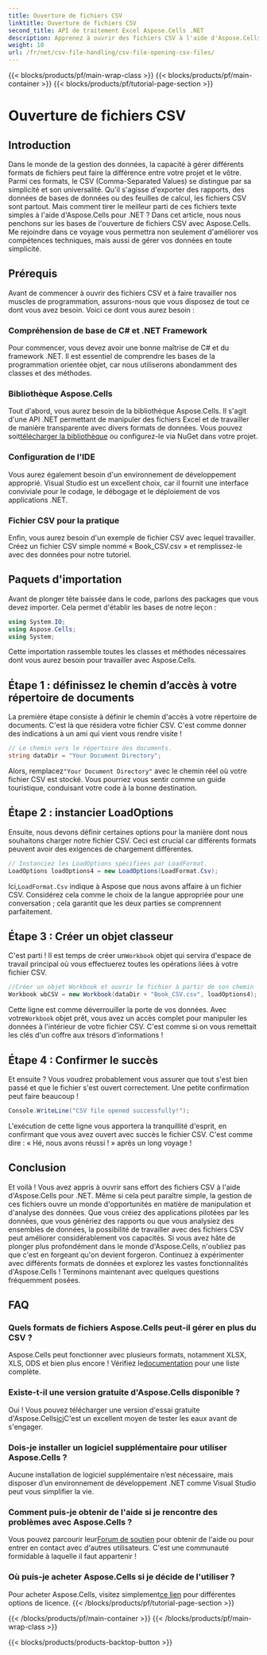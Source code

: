 ```yaml
---
title: Ouverture de fichiers CSV
linktitle: Ouverture de fichiers CSV
second_title: API de traitement Excel Aspose.Cells .NET
description: Apprenez à ouvrir des fichiers CSV à l'aide d'Aspose.Cells pour .NET grâce à notre guide complet, étape par étape. Maîtrisez la manipulation des données.
weight: 10
url: /fr/net/csv-file-handling/csv-file-opening-csv-files/
---
```


{{< blocks/products/pf/main-wrap-class >}}
{{< blocks/products/pf/main-container >}}
{{< blocks/products/pf/tutorial-page-section >}}

# Ouverture de fichiers CSV

## Introduction
Dans le monde de la gestion des données, la capacité à gérer différents formats de fichiers peut faire la différence entre votre projet et le vôtre. Parmi ces formats, le CSV (Comma-Separated Values) se distingue par sa simplicité et son universalité. Qu'il s'agisse d'exporter des rapports, des données de bases de données ou des feuilles de calcul, les fichiers CSV sont partout. Mais comment tirer le meilleur parti de ces fichiers texte simples à l'aide d'Aspose.Cells pour .NET ? Dans cet article, nous nous penchons sur les bases de l'ouverture de fichiers CSV avec Aspose.Cells. Me rejoindre dans ce voyage vous permettra non seulement d'améliorer vos compétences techniques, mais aussi de gérer vos données en toute simplicité. 
## Prérequis
Avant de commencer à ouvrir des fichiers CSV et à faire travailler nos muscles de programmation, assurons-nous que vous disposez de tout ce dont vous avez besoin. Voici ce dont vous aurez besoin :
### Compréhension de base de C# et .NET Framework
Pour commencer, vous devez avoir une bonne maîtrise de C# et du framework .NET. Il est essentiel de comprendre les bases de la programmation orientée objet, car nous utiliserons abondamment des classes et des méthodes.
### Bibliothèque Aspose.Cells
Tout d'abord, vous aurez besoin de la bibliothèque Aspose.Cells. Il s'agit d'une API .NET permettant de manipuler des fichiers Excel et de travailler de manière transparente avec divers formats de données. Vous pouvez soit[télécharger la bibliothèque](https://releases.aspose.com/cells/net/) ou configurez-le via NuGet dans votre projet.
### Configuration de l'IDE
Vous aurez également besoin d'un environnement de développement approprié. Visual Studio est un excellent choix, car il fournit une interface conviviale pour le codage, le débogage et le déploiement de vos applications .NET.
### Fichier CSV pour la pratique
Enfin, vous aurez besoin d'un exemple de fichier CSV avec lequel travailler. Créez un fichier CSV simple nommé « Book_CSV.csv » et remplissez-le avec des données pour notre tutoriel.
## Paquets d'importation
Avant de plonger tête baissée dans le code, parlons des packages que vous devez importer. Cela permet d'établir les bases de notre leçon :
```csharp
using System.IO;
using Aspose.Cells;
using System;
```
Cette importation rassemble toutes les classes et méthodes nécessaires dont vous aurez besoin pour travailler avec Aspose.Cells.
## Étape 1 : définissez le chemin d’accès à votre répertoire de documents
La première étape consiste à définir le chemin d'accès à votre répertoire de documents. C'est là que résidera votre fichier CSV. C'est comme donner des indications à un ami qui vient vous rendre visite !
```csharp
// Le chemin vers le répertoire des documents.
string dataDir = "Your Document Directory";
```
 Alors, remplacez`"Your Document Directory"` avec le chemin réel où votre fichier CSV est stocké. Vous pourriez vous sentir comme un guide touristique, conduisant votre code à la bonne destination.
## Étape 2 : instancier LoadOptions
Ensuite, nous devons définir certaines options pour la manière dont nous souhaitons charger notre fichier CSV. Ceci est crucial car différents formats peuvent avoir des exigences de chargement différentes. 
```csharp
// Instanciez les LoadOptions spécifiées par LoadFormat.
LoadOptions loadOptions4 = new LoadOptions(LoadFormat.Csv);
```
 Ici,`LoadFormat.Csv` indique à Aspose que nous avons affaire à un fichier CSV. Considérez cela comme le choix de la langue appropriée pour une conversation ; cela garantit que les deux parties se comprennent parfaitement.
## Étape 3 : Créer un objet classeur
 C'est parti ! Il est temps de créer un`Workbook` objet qui servira d'espace de travail principal où vous effectuerez toutes les opérations liées à votre fichier CSV.
```csharp
//Créer un objet Workbook et ouvrir le fichier à partir de son chemin
Workbook wbCSV = new Workbook(dataDir + "Book_CSV.csv", loadOptions4);
```
 Cette ligne est comme déverrouiller la porte de vos données. Avec votre`Workbook` objet prêt, vous avez un accès complet pour manipuler les données à l'intérieur de votre fichier CSV. C'est comme si on vous remettait les clés d'un coffre aux trésors d'informations !
## Étape 4 : Confirmer le succès
Et ensuite ? Vous voudrez probablement vous assurer que tout s'est bien passé et que le fichier s'est ouvert correctement. Une petite confirmation peut faire beaucoup !
```csharp
Console.WriteLine("CSV file opened successfully!");
```
L'exécution de cette ligne vous apportera la tranquillité d'esprit, en confirmant que vous avez ouvert avec succès le fichier CSV. C'est comme dire : « Hé, nous avons réussi ! » après un long voyage !
## Conclusion
Et voilà ! Vous avez appris à ouvrir sans effort des fichiers CSV à l'aide d'Aspose.Cells pour .NET. Même si cela peut paraître simple, la gestion de ces fichiers ouvre un monde d'opportunités en matière de manipulation et d'analyse des données. Que vous créiez des applications pilotées par les données, que vous génériez des rapports ou que vous analysiez des ensembles de données, la possibilité de travailler avec des fichiers CSV peut améliorer considérablement vos capacités. 
Si vous avez hâte de plonger plus profondément dans le monde d'Aspose.Cells, n'oubliez pas que c'est en forgeant qu'on devient forgeron. Continuez à expérimenter avec différents formats de données et explorez les vastes fonctionnalités d'Aspose.Cells ! Terminons maintenant avec quelques questions fréquemment posées.
## FAQ
### Quels formats de fichiers Aspose.Cells peut-il gérer en plus du CSV ?
 Aspose.Cells peut fonctionner avec plusieurs formats, notamment XLSX, XLS, ODS et bien plus encore ! Vérifiez le[documentation](https://reference.aspose.com/cells/net/) pour une liste complète.
### Existe-t-il une version gratuite d'Aspose.Cells disponible ?
 Oui ! Vous pouvez télécharger une version d'essai gratuite d'Aspose.Cells[ici](https://releases.aspose.com/)C'est un excellent moyen de tester les eaux avant de s'engager.
### Dois-je installer un logiciel supplémentaire pour utiliser Aspose.Cells ?
Aucune installation de logiciel supplémentaire n’est nécessaire, mais disposer d’un environnement de développement .NET comme Visual Studio peut vous simplifier la vie.
### Comment puis-je obtenir de l'aide si je rencontre des problèmes avec Aspose.Cells ?
 Vous pouvez parcourir leur[Forum de soutien](https://forum.aspose.com/c/cells/9) pour obtenir de l'aide ou pour entrer en contact avec d'autres utilisateurs. C'est une communauté formidable à laquelle il faut appartenir !
### Où puis-je acheter Aspose.Cells si je décide de l'utiliser ?
 Pour acheter Aspose.Cells, visitez simplement[ce lien](https://purchase.aspose.com/buy) pour différentes options de licence.
{{< /blocks/products/pf/tutorial-page-section >}}

{{< /blocks/products/pf/main-container >}}
{{< /blocks/products/pf/main-wrap-class >}}

{{< blocks/products/products-backtop-button >}}
